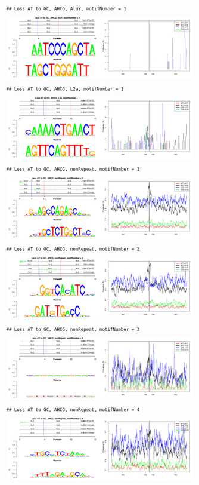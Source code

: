 

```
## Loss AT to GC, AHCG, AluY, motifNumber = 1
```

![plot of chunk motifPValues](figure/motifPValues1.png) 

```
## Loss AT to GC, AHCG, L2a, motifNumber = 1
```

![plot of chunk motifPValues](figure/motifPValues2.png) 

```
## Loss AT to GC, AHCG, nonRepeat, motifNumber = 1
```

![plot of chunk motifPValues](figure/motifPValues3.png) 

```
## Loss AT to GC, AHCG, nonRepeat, motifNumber = 2
```

![plot of chunk motifPValues](figure/motifPValues4.png) 

```
## Loss AT to GC, AHCG, nonRepeat, motifNumber = 3
```

![plot of chunk motifPValues](figure/motifPValues5.png) 

```
## Loss AT to GC, AHCG, nonRepeat, motifNumber = 4
```

![plot of chunk motifPValues](figure/motifPValues6.png) 
  

